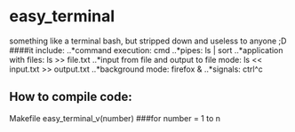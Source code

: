 # easy_terminal
something like a terminal bash, but stripped down and useless to anyone ;D
####it include:
..*command execution: cmd
..*pipes:  ls | sort
..*application with files: ls >> file.txt
..*input from file and output to file mode: ls << input.txt >> output.txt
..*background mode: firefox &
..*signals: ctrl^c

## How to compile code:
  Makefile easy_terminal_v(number)
###for number = 1 to n
